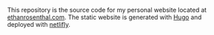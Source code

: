 This repository is the source code for my personal website located at [ethanrosenthal.com](http://ethanrosenthal.com). The static website is generated with [Hugo](https://gohugo.io/) and deployed with [netlifly](https://www.netlify.com/).

